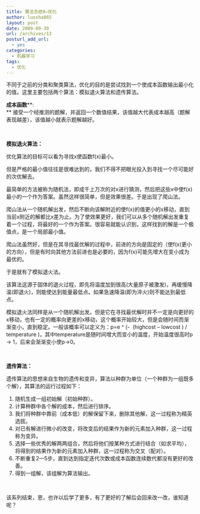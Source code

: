 ```yaml
---
title: 算法总结9—优化
author: luosha865
layout: post
date: 2009-09-30
url: /archives/13
posturl_add_url:
  - yes
categories:
  - 机器学习
tags:
  - 优化
---
```

不同于之前的分类和聚类算法，优化的目的是尝试找到一个使成本函数输出最小化的值。这里主要包括两个算法：模拟退火算法和遗传算法。

**成本函数****:  
** 接受一个经推测的题解，并返回一个数值结果，该值越大代表成本越高（题解表现越差），该值越小就表示题解越好。

&nbsp;

**模拟退火算法：**

优化算法的目标可以看为寻找x使函数f(x)最小。

但是严格的最小值往往是很难达到的，我们不得不把眼光投入到寻找一个尽可能好的次优解去。

最简单的方法被称为随机法，即成千上万次的对x进行猜测，然后把这些x中使f(x)最小的一个作为答案。虽然这样很简单，但是效果很差。于是出现了爬山法。

爬山法从一个随机解出发，然后不断向该解附近的使f(x)的值更小的x移动，直到当前x附近的解都比x差为止。为了使效果更好，我们可以从多个随机解出发重复着一个过程，将最好的一个作为答案。很容易就能认识到，这样找到的解是一个极值点，是一个局部最小值。

爬山法虽然好，但是在其寻找最优解的过程中，前进的方向是固定的（使f(x)更小的方向），但是有时向其他方法前进也是必要的，因为f(x)可能先增大在变小成为最优的。

于是就有了模拟退火法。

该算法这源于固体的退火过程，即先将温度加到很高(大量原子被激发)，再缓慢降温(即退火)，则能使达到能量最低点。如果急速降温(即为淬火)则不能达到最低点。

模拟退火法同样是从一个随机解出发。但是它在寻找最优解时并不一定是向更好的x移动，也有一定的概率向更差的x移动，这个概率开始较大，但是会随时间而渐渐变小，直到稳定。一般该概率可以定义为：p=e ^ (-&nbsp; (highcost &ndash; lowcost ) / temperature )，其中temperature是随时间增大而变小的温度，开始温度很高时p -> 1，后来会渐渐变小使p->0。

&nbsp;

**遗传算法：**

遗传算法的思想来自生物的遗传和变异，算法以种群为单位（一个种群为一组既多个解），其算法的运行过程如下：

  1. 随机生成一组初始解（初始种群）。
  2. 计算种群中各个解的成本，然后进行排序。
  3. 我们将种群中靠前（成本低）的解保留下来，删除其他解，这一过程称为精英选拔。
  4. 对已有解进行微小的改变，将改变后的结果作为新的元素加入种群，这一过程称为变异。
  5. 选择一些优秀的解两两组合，然后将他们按某种方式进行结合（如求平均），将得到的结果作为新的元素加入种群，这一过程称为交叉（配对）。
  6. 不断重复2&mdash;5步，直到达到指定迭代次数或成本函数连续数代都没有更好的改善。
  7. 得到一组解，该组解为算法输出。

&nbsp;

该系列结束，恩，也许以后学了更多，有了更好的了解后会回来改一改，谁知道呢？


